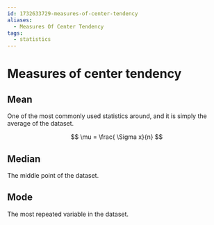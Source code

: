 ```yaml
---
id: 1732633729-measures-of-center-tendency
aliases:
  - Measures Of Center Tendency
tags:
  - statistics
---
```


# Measures of center tendency

## Mean

One of the most commonly used statistics around,
and it is simply the average of the dataset.

$$
\mu = \frac{ \Sigma x}{n}
$$

## Median

The middle point of the dataset.

## Mode

The most repeated variable in the dataset.
